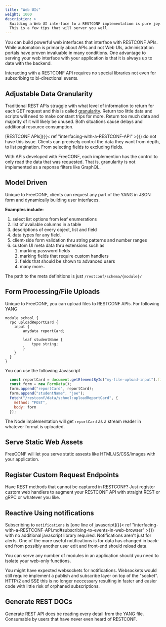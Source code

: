 ```yaml
---
title: "Web UIs"
weight: 1000
description: >
  Building a Web UI interface to a RESTCONF implementation is pure joy.
  This is a few tips that will server you well.
---
```


You can build powerful web interfaces that interface with RESTCONF APIs. While automation is primarily about APIs and not Web UIs, administration portals have proven invaluable in many conditions.  One advantage to serving your web interface with your application is that it is always up to date with the backend.

Interacting with a RESTCONF API requires no special libraries not even for subscribing to bi-directional events.

## Adjustable Data Granularity

Traditional REST APIs struggle with what level of information to return for each GET request and this is called [granularity](https://dzone.com/articles/restful-api-design-principle-deciding-levels-of-gr).  Return too little data and scripts will need to make constant trips for more.  Return too much data and majority of it will likely be unused.  Both situations cause delays and additional resource consumption. 

[RESTCONF APIs]({{< ref "interfacing-with-a-RESTCONF-API" >}}) do not have this issue.  Clients can precisely control the data they want from depth, to list pagination. From selecting fields to excluding fields.

With APIs developed with FreeCONF, each implemention has the control to only read the data that was requested. That is, granularity is not implemented as  a reponse filters like GraphQL.

## Model Driven

Unique to FreeCONF, clients can request any part of the YANG in JSON form and dynamically building user interfaces.  

**Examples include:**

1. select list options from leaf enumerations
2. list of available columns in a table
3. descriptions of every object, list and field
4. data types for any field.
5. client-side form validation thru string patterns and number ranges 
6. custom UI meta data thru extensions such as
   1. marking password fields
   2. marking fields that require custom handlers
   3. fields that should be shown to advanced users
   4. many more..

The path to the meta definitions is just `/restconf/schema/{module}/`

## Form Processing/File Uploads

Unique to FreeCONF, you can upload files to RESTCONF APIs.  For following YANG

```
module school {
  rpc uploadReportCard {
    input {
        anydata reportCard;

        leaf studentName {
            type string;
        }
    }
  }
}
```

You can use the following Javascript

```javascript
  const reportCard = document.getElementById("my-file-upload-input").files[0];
  const form = new FormData();
  form.append("reportCard", reportCard);
  form.append("studentName", "joe");
  fetch("/restconf/data/school:uploadReportCard", {
    method: "POST",
    body: form
  });
```

The Node implementation will get `reportCard` as a stream reader in whatever format is uploaded.

## Serve Static Web Assets

FreeCONF will let you serve static assests like HTML/JS/CSS/images with your application.

## Register Custom Request Endpoints

Have REST methods that cannot be captured in RESTCONF? Just register custom web handlers to augment your RESTCONF API with straight REST or gRPC or whatever you like.

## Reactive Using notifications

Subscribing to `notifications` is [one line of javascript]({{< ref "interfacing-with-a-RESTCONF-API.md#subscribing-to-events-in-web-browser" >}}) with no additional javascript library required.  Notifications aren't just for alerts. One of the more useful notifications is for data has changed in back-end from possibly another user edit and front-end should reload data.

You can serve any number of modules in an application should you need to isolate your web-only functions.

You might have expected websockets for notifications.  Websockets would still require implement a publish and subscribe layer on top of the "socket".  HTTP/2 and SSE this is no longer neccessary resulting in faster and easier code with little risk of orphaned subscriptions.

## Generate REST DOCs

Generate REST API docs be reading every detail from the YANG file. Consumable by users that have never even heard of RESTCONF.